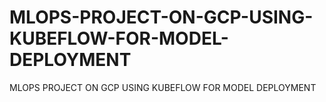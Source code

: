 # MLOPS-PROJECT-ON-GCP-USING-KUBEFLOW-FOR-MODEL-DEPLOYMENT
MLOPS PROJECT ON GCP USING KUBEFLOW FOR MODEL DEPLOYMENT
